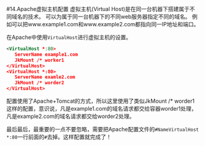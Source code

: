#14.Apache虚拟主机配置
虚拟主机(Virtual Host)是在同一台机器下搭建属于不同域名的技术。 可以为属于同一台机器下的不同web服务器指定不同的域名。
例如可以把www.example1.com和www.example2.com都指向同一IP地址和端口。

在Apache中使用`VirtualHost`进行虚拟主机的设置。
```xml
<VirtualHost *:80>
   ServerName example1.com
   JkMount /* worker1
</VirtualHost>
<VirtualHost *:80>
   ServerName examle2.com
   JkMount /* worder2
</VirtualHost>
```
配置使用了Apache+Tomcat的方式，所以这里使用了类似JkMount /* worder1这样的配置，意识说，凡是example1.com的域名请求都交给容器worder1处理，凡是example2.com的域名请求都交给worder2处理。

最后最后，最重要的一点不要忽略，需要把Apache配置文件的`#NameVirtualHost *:80`一行前面的`#`去掉。这样配置就完成了！
